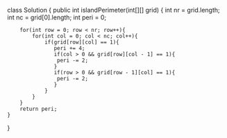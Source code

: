 class Solution {
    public int islandPerimeter(int[][] grid) {
        int nr = grid.length;
        int nc = grid[0].length;
        int peri = 0;

        for(int row = 0; row < nr; row++){
            for(int col = 0; col < nc; col++){
                if(grid[row][col] == 1){
                   peri += 4;
                   if(col > 0 && grid[row][col - 1] == 1){
                    peri -= 2;
                   }
                   if(row > 0 && grid[row - 1][col] == 1){
                    peri -= 2;
                   }
                }
            }
        }
        return peri;
    }
}
